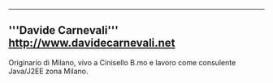 ----
'''Davide Carnevali'''
http://www.davidecarnevali.net
----

Originario di Milano, vivo a Cinisello B.mo e lavoro come consulente Java/J2EE zona Milano.
